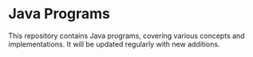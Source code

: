 # Java Programs  
This repository contains Java programs, covering various concepts and implementations. It will be updated regularly with new additions.
